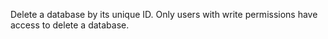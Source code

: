 Delete a database by its unique ID. Only users with write permissions have access to delete a database.